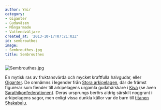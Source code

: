 ```yaml
---
author: Ymir
category:
- Giganter
- Gudaväsen
- Mångarmade
- Vattendväljare
created_at: '2013-10-17T07:21:02Z'
id: sembrouthes
image:
- Sembrouthes.jpg
title: Sembrouthes
---
```

![][1]

En mytisk ras av fruktansvärda och mycket kraftfulla halvgudar, eller [Giganter]. De omnämns i legender från [Stora arkipelagen], där de främst figurerar som fiender till arkipelagens urgamla gudahärskare i [Kiva] (se även [Sarathikonfederationen]). Deras ursprungs berörs aldrig särskilt noggrant i arkipelagens sagor, men enligt vissa dunkla källor var de barn till [titanen] [Shakabalu].

  [1]: Sembrouthes.jpg "Sembrouthes.jpg"
  [Giganter]: Giganter
  [Stora arkipelagen]: Stora_arkipelagen
  [Kiva]: Kiva
  [Sarathikonfederationen]: Sarathikonfederationen
  [titanen]: Titaner
  [Shakabalu]: Shakabalu